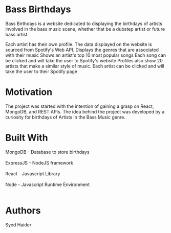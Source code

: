 # Bass Birthdays
Bass Birthdays is a website dedicated to displaying the birthdays of artists involved in the bass music scene, whether that be a dubstep artist or future bass artist.

Each artist has their own profile. The data displayed on the website is sourced from Spotify's Web API.
    Displays the genres that are associated with their music
    Shows an artist's top 10 most popular songs
        Each song can be clicked and will take the user to Spotify's website
    Profiles also show 20 artists that make a similar style of music.
        Each artist can be clicked and will take the user to their Spotify page
        
# Motivation

The project was started with the intention of gaining a grasp on React, MongoDB, and REST APIs.
The idea behind the project was developed by a curiosity for birthdays of Artists in the Bass Music genre. 

# Built With

MongoDB - Database to store birthdays <br></br>
ExpressJS - NodeJS framework <br></br>
React - Javascript Library <br></br>
Node - Javascript Runtime Environment <br></br>

# Authors
 Syed Haider
